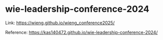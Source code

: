 # wie-leadership-conference-2024

Link: https://wieng.github.io/wieng_conference2025/

Reference: https://kas140472.github.io/wie-leadership-conference-2024/
